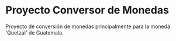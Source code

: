 <h1> Proyecto Conversor de Monedas </h1>

<body> Proyecto de conversión de monedas principalmente para la moneda 'Quetzal' de Guatemala. </body>
